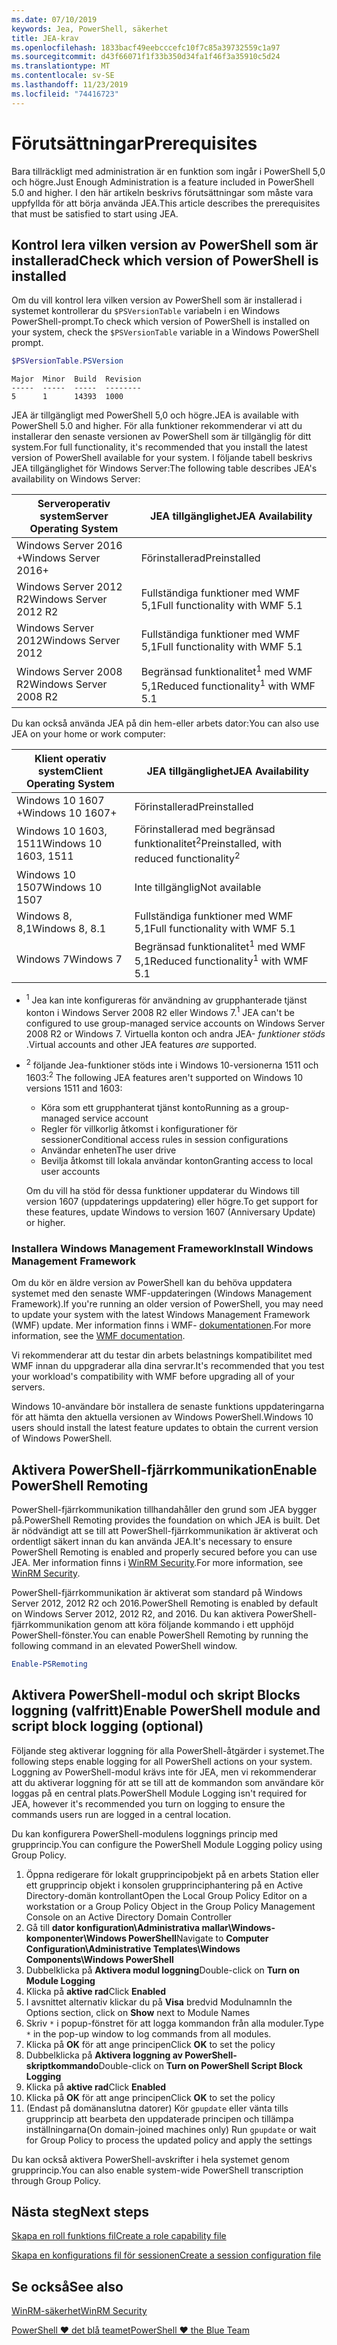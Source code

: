 ```yaml
---
ms.date: 07/10/2019
keywords: Jea, PowerShell, säkerhet
title: JEA-krav
ms.openlocfilehash: 1833bacf49eebcccefc10f7c85a39732559c1a97
ms.sourcegitcommit: d43f66071f1f33b350d34fa1f46f3a35910c5d24
ms.translationtype: MT
ms.contentlocale: sv-SE
ms.lasthandoff: 11/23/2019
ms.locfileid: "74416723"
---
```

# <a name="prerequisites"></a><span data-ttu-id="c1e58-103">Förutsättningar</span><span class="sxs-lookup"><span data-stu-id="c1e58-103">Prerequisites</span></span>

<span data-ttu-id="c1e58-104">Bara tillräckligt med administration är en funktion som ingår i PowerShell 5,0 och högre.</span><span class="sxs-lookup"><span data-stu-id="c1e58-104">Just Enough Administration is a feature included in PowerShell 5.0 and higher.</span></span> <span data-ttu-id="c1e58-105">I den här artikeln beskrivs förutsättningar som måste vara uppfyllda för att börja använda JEA.</span><span class="sxs-lookup"><span data-stu-id="c1e58-105">This article describes the prerequisites that must be satisfied to start using JEA.</span></span>


## <a name="check-which-version-of-powershell-is-installed"></a><span data-ttu-id="c1e58-106">Kontrol lera vilken version av PowerShell som är installerad</span><span class="sxs-lookup"><span data-stu-id="c1e58-106">Check which version of PowerShell is installed</span></span>

<span data-ttu-id="c1e58-107">Om du vill kontrol lera vilken version av PowerShell som är installerad i systemet kontrollerar du `$PSVersionTable` variabeln i en Windows PowerShell-prompt.</span><span class="sxs-lookup"><span data-stu-id="c1e58-107">To check which version of PowerShell is installed on your system, check the `$PSVersionTable` variable in a Windows PowerShell prompt.</span></span>

```powershell
$PSVersionTable.PSVersion
```

```Output
Major  Minor  Build  Revision
-----  -----  -----  --------
5      1      14393  1000
```

<span data-ttu-id="c1e58-108">JEA är tillgängligt med PowerShell 5,0 och högre.</span><span class="sxs-lookup"><span data-stu-id="c1e58-108">JEA is available with PowerShell 5.0 and higher.</span></span> <span data-ttu-id="c1e58-109">För alla funktioner rekommenderar vi att du installerar den senaste versionen av PowerShell som är tillgänglig för ditt system.</span><span class="sxs-lookup"><span data-stu-id="c1e58-109">For full functionality, it's recommended that you install the latest version of PowerShell available for your system.</span></span> <span data-ttu-id="c1e58-110">I följande tabell beskrivs JEA tillgänglighet för Windows Server:</span><span class="sxs-lookup"><span data-stu-id="c1e58-110">The following table describes JEA's availability on Windows Server:</span></span>

| <span data-ttu-id="c1e58-111">Serveroperativ system</span><span class="sxs-lookup"><span data-stu-id="c1e58-111">Server Operating System</span></span> |                <span data-ttu-id="c1e58-112">JEA tillgänglighet</span><span class="sxs-lookup"><span data-stu-id="c1e58-112">JEA Availability</span></span>                |
| ----------------------- | ---------------------------------------------- |
| <span data-ttu-id="c1e58-113">Windows Server 2016 +</span><span class="sxs-lookup"><span data-stu-id="c1e58-113">Windows Server 2016+</span></span>    | <span data-ttu-id="c1e58-114">Förinstallerad</span><span class="sxs-lookup"><span data-stu-id="c1e58-114">Preinstalled</span></span>                                   |
| <span data-ttu-id="c1e58-115">Windows Server 2012 R2</span><span class="sxs-lookup"><span data-stu-id="c1e58-115">Windows Server 2012 R2</span></span>  | <span data-ttu-id="c1e58-116">Fullständiga funktioner med WMF 5,1</span><span class="sxs-lookup"><span data-stu-id="c1e58-116">Full functionality with WMF 5.1</span></span>                |
| <span data-ttu-id="c1e58-117">Windows Server 2012</span><span class="sxs-lookup"><span data-stu-id="c1e58-117">Windows Server 2012</span></span>     | <span data-ttu-id="c1e58-118">Fullständiga funktioner med WMF 5,1</span><span class="sxs-lookup"><span data-stu-id="c1e58-118">Full functionality with WMF 5.1</span></span>                |
| <span data-ttu-id="c1e58-119">Windows Server 2008 R2</span><span class="sxs-lookup"><span data-stu-id="c1e58-119">Windows Server 2008 R2</span></span>  | <span data-ttu-id="c1e58-120">Begränsad funktionalitet<sup>1</sup> med WMF 5,1</span><span class="sxs-lookup"><span data-stu-id="c1e58-120">Reduced functionality<sup>1</sup> with WMF 5.1</span></span> |

<span data-ttu-id="c1e58-121">Du kan också använda JEA på din hem-eller arbets dator:</span><span class="sxs-lookup"><span data-stu-id="c1e58-121">You can also use JEA on your home or work computer:</span></span>

| <span data-ttu-id="c1e58-122">Klient operativ system</span><span class="sxs-lookup"><span data-stu-id="c1e58-122">Client Operating System</span></span> |                   <span data-ttu-id="c1e58-123">JEA tillgänglighet</span><span class="sxs-lookup"><span data-stu-id="c1e58-123">JEA Availability</span></span>                   |
| ----------------------- | ---------------------------------------------------- |
| <span data-ttu-id="c1e58-124">Windows 10 1607 +</span><span class="sxs-lookup"><span data-stu-id="c1e58-124">Windows 10 1607+</span></span>        | <span data-ttu-id="c1e58-125">Förinstallerad</span><span class="sxs-lookup"><span data-stu-id="c1e58-125">Preinstalled</span></span>                                         |
| <span data-ttu-id="c1e58-126">Windows 10 1603, 1511</span><span class="sxs-lookup"><span data-stu-id="c1e58-126">Windows 10 1603, 1511</span></span>   | <span data-ttu-id="c1e58-127">Förinstallerad med begränsad funktionalitet<sup>2</sup></span><span class="sxs-lookup"><span data-stu-id="c1e58-127">Preinstalled, with reduced functionality<sup>2</sup></span></span> |
| <span data-ttu-id="c1e58-128">Windows 10 1507</span><span class="sxs-lookup"><span data-stu-id="c1e58-128">Windows 10 1507</span></span>         | <span data-ttu-id="c1e58-129">Inte tillgänglig</span><span class="sxs-lookup"><span data-stu-id="c1e58-129">Not available</span></span>                                        |
| <span data-ttu-id="c1e58-130">Windows 8, 8,1</span><span class="sxs-lookup"><span data-stu-id="c1e58-130">Windows 8, 8.1</span></span>          | <span data-ttu-id="c1e58-131">Fullständiga funktioner med WMF 5,1</span><span class="sxs-lookup"><span data-stu-id="c1e58-131">Full functionality with WMF 5.1</span></span>                      |
| <span data-ttu-id="c1e58-132">Windows 7</span><span class="sxs-lookup"><span data-stu-id="c1e58-132">Windows 7</span></span>               | <span data-ttu-id="c1e58-133">Begränsad funktionalitet<sup>1</sup> med WMF 5,1</span><span class="sxs-lookup"><span data-stu-id="c1e58-133">Reduced functionality<sup>1</sup> with WMF 5.1</span></span>       |

- <span data-ttu-id="c1e58-134"><sup>1</sup> Jea kan inte konfigureras för användning av grupphanterade tjänst konton i Windows Server 2008 R2 eller Windows 7.</span><span class="sxs-lookup"><span data-stu-id="c1e58-134"><sup>1</sup> JEA can't be configured to use group-managed service accounts on Windows Server 2008 R2 or Windows 7.</span></span> <span data-ttu-id="c1e58-135">Virtuella konton och andra JEA- *funktioner stöds* .</span><span class="sxs-lookup"><span data-stu-id="c1e58-135">Virtual accounts and other JEA features *are* supported.</span></span>

- <span data-ttu-id="c1e58-136"><sup>2</sup> följande Jea-funktioner stöds inte i Windows 10-versionerna 1511 och 1603:</span><span class="sxs-lookup"><span data-stu-id="c1e58-136"><sup>2</sup> The following JEA features aren't supported on Windows 10 versions 1511 and 1603:</span></span>

  - <span data-ttu-id="c1e58-137">Köra som ett grupphanterat tjänst konto</span><span class="sxs-lookup"><span data-stu-id="c1e58-137">Running as a group-managed service account</span></span>
  - <span data-ttu-id="c1e58-138">Regler för villkorlig åtkomst i konfigurationer för sessioner</span><span class="sxs-lookup"><span data-stu-id="c1e58-138">Conditional access rules in session configurations</span></span>
  - <span data-ttu-id="c1e58-139">Användar enheten</span><span class="sxs-lookup"><span data-stu-id="c1e58-139">The user drive</span></span>
  - <span data-ttu-id="c1e58-140">Bevilja åtkomst till lokala användar konton</span><span class="sxs-lookup"><span data-stu-id="c1e58-140">Granting access to local user accounts</span></span>

  <span data-ttu-id="c1e58-141">Om du vill ha stöd för dessa funktioner uppdaterar du Windows till version 1607 (uppdaterings uppdatering) eller högre.</span><span class="sxs-lookup"><span data-stu-id="c1e58-141">To get support for these features, update Windows to version 1607 (Anniversary Update) or higher.</span></span>

### <a name="install-windows-management-framework"></a><span data-ttu-id="c1e58-142">Installera Windows Management Framework</span><span class="sxs-lookup"><span data-stu-id="c1e58-142">Install Windows Management Framework</span></span>

<span data-ttu-id="c1e58-143">Om du kör en äldre version av PowerShell kan du behöva uppdatera systemet med den senaste WMF-uppdateringen (Windows Management Framework).</span><span class="sxs-lookup"><span data-stu-id="c1e58-143">If you're running an older version of PowerShell, you may need to update your system with the latest Windows Management Framework (WMF) update.</span></span> <span data-ttu-id="c1e58-144">Mer information finns i WMF- [dokumentationen](/powershell/scripting/wmf/overview).</span><span class="sxs-lookup"><span data-stu-id="c1e58-144">For more information, see the [WMF documentation](/powershell/scripting/wmf/overview).</span></span>

<span data-ttu-id="c1e58-145">Vi rekommenderar att du testar din arbets belastnings kompatibilitet med WMF innan du uppgraderar alla dina servrar.</span><span class="sxs-lookup"><span data-stu-id="c1e58-145">It's recommended that you test your workload's compatibility with WMF before upgrading all of your servers.</span></span>

<span data-ttu-id="c1e58-146">Windows 10-användare bör installera de senaste funktions uppdateringarna för att hämta den aktuella versionen av Windows PowerShell.</span><span class="sxs-lookup"><span data-stu-id="c1e58-146">Windows 10 users should install the latest feature updates to obtain the current version of Windows PowerShell.</span></span>

## <a name="enable-powershell-remoting"></a><span data-ttu-id="c1e58-147">Aktivera PowerShell-fjärrkommunikation</span><span class="sxs-lookup"><span data-stu-id="c1e58-147">Enable PowerShell Remoting</span></span>

<span data-ttu-id="c1e58-148">PowerShell-fjärrkommunikation tillhandahåller den grund som JEA bygger på.</span><span class="sxs-lookup"><span data-stu-id="c1e58-148">PowerShell Remoting provides the foundation on which JEA is built.</span></span> <span data-ttu-id="c1e58-149">Det är nödvändigt att se till att PowerShell-fjärrkommunikation är aktiverat och ordentligt säkert innan du kan använda JEA.</span><span class="sxs-lookup"><span data-stu-id="c1e58-149">It's necessary to ensure PowerShell Remoting is enabled and properly secured before you can use JEA.</span></span> <span data-ttu-id="c1e58-150">Mer information finns i [WinRM Security](/powershell/scripting/learn/remoting/winrmsecurity).</span><span class="sxs-lookup"><span data-stu-id="c1e58-150">For more information, see [WinRM Security](/powershell/scripting/learn/remoting/winrmsecurity).</span></span>

<span data-ttu-id="c1e58-151">PowerShell-fjärrkommunikation är aktiverat som standard på Windows Server 2012, 2012 R2 och 2016.</span><span class="sxs-lookup"><span data-stu-id="c1e58-151">PowerShell Remoting is enabled by default on Windows Server 2012, 2012 R2, and 2016.</span></span> <span data-ttu-id="c1e58-152">Du kan aktivera PowerShell-fjärrkommunikation genom att köra följande kommando i ett upphöjd PowerShell-fönster.</span><span class="sxs-lookup"><span data-stu-id="c1e58-152">You can enable PowerShell Remoting by running the following command in an elevated PowerShell window.</span></span>

```powershell
Enable-PSRemoting
```

## <a name="enable-powershell-module-and-script-block-logging-optional"></a><span data-ttu-id="c1e58-153">Aktivera PowerShell-modul och skript Blocks loggning (valfritt)</span><span class="sxs-lookup"><span data-stu-id="c1e58-153">Enable PowerShell module and script block logging (optional)</span></span>

<span data-ttu-id="c1e58-154">Följande steg aktiverar loggning för alla PowerShell-åtgärder i systemet.</span><span class="sxs-lookup"><span data-stu-id="c1e58-154">The following steps enable logging for all PowerShell actions on your system.</span></span> <span data-ttu-id="c1e58-155">Loggning av PowerShell-modul krävs inte för JEA, men vi rekommenderar att du aktiverar loggning för att se till att de kommandon som användare kör loggas på en central plats.</span><span class="sxs-lookup"><span data-stu-id="c1e58-155">PowerShell Module Logging isn't required for JEA, however it's recommended you turn on logging to ensure the commands users run are logged in a central location.</span></span>

<span data-ttu-id="c1e58-156">Du kan konfigurera PowerShell-modulens loggnings princip med grupprincip.</span><span class="sxs-lookup"><span data-stu-id="c1e58-156">You can configure the PowerShell Module Logging policy using Group Policy.</span></span>

1. <span data-ttu-id="c1e58-157">Öppna redigerare för lokalt grupprincipobjekt på en arbets Station eller ett grupprincip objekt i konsolen grupprinciphantering på en Active Directory-domän kontrollant</span><span class="sxs-lookup"><span data-stu-id="c1e58-157">Open the Local Group Policy Editor on a workstation or a Group Policy Object in the Group Policy Management Console on an Active Directory Domain Controller</span></span>
2. <span data-ttu-id="c1e58-158">Gå till **dator konfiguration\\Administrativa mallar\\Windows-komponenter\\Windows PowerShell**</span><span class="sxs-lookup"><span data-stu-id="c1e58-158">Navigate to **Computer Configuration\\Administrative Templates\\Windows Components\\Windows PowerShell**</span></span>
3. <span data-ttu-id="c1e58-159">Dubbelklicka på **Aktivera modul loggning**</span><span class="sxs-lookup"><span data-stu-id="c1e58-159">Double-click on **Turn on Module Logging**</span></span>
4. <span data-ttu-id="c1e58-160">Klicka på **aktive rad**</span><span class="sxs-lookup"><span data-stu-id="c1e58-160">Click **Enabled**</span></span>
5. <span data-ttu-id="c1e58-161">I avsnittet alternativ klickar du på **Visa** bredvid Modulnamn</span><span class="sxs-lookup"><span data-stu-id="c1e58-161">In the Options section, click on **Show** next to Module Names</span></span>
6. <span data-ttu-id="c1e58-162">Skriv `*` i popup-fönstret för att logga kommandon från alla moduler.</span><span class="sxs-lookup"><span data-stu-id="c1e58-162">Type `*` in the pop-up window to log commands from all modules.</span></span>
7. <span data-ttu-id="c1e58-163">Klicka på **OK** för att ange principen</span><span class="sxs-lookup"><span data-stu-id="c1e58-163">Click **OK** to set the policy</span></span>
8. <span data-ttu-id="c1e58-164">Dubbelklicka på **Aktivera loggning av PowerShell-skriptkommando**</span><span class="sxs-lookup"><span data-stu-id="c1e58-164">Double-click on **Turn on PowerShell Script Block Logging**</span></span>
9. <span data-ttu-id="c1e58-165">Klicka på **aktive rad**</span><span class="sxs-lookup"><span data-stu-id="c1e58-165">Click **Enabled**</span></span>
10. <span data-ttu-id="c1e58-166">Klicka på **OK** för att ange principen</span><span class="sxs-lookup"><span data-stu-id="c1e58-166">Click **OK** to set the policy</span></span>
11. <span data-ttu-id="c1e58-167">(Endast på domänanslutna datorer) Kör `gpupdate` eller vänta tills grupprincip att bearbeta den uppdaterade principen och tillämpa inställningarna</span><span class="sxs-lookup"><span data-stu-id="c1e58-167">(On domain-joined machines only) Run `gpupdate` or wait for Group Policy to process the updated policy and apply the settings</span></span>

<span data-ttu-id="c1e58-168">Du kan också aktivera PowerShell-avskrifter i hela systemet genom grupprincip.</span><span class="sxs-lookup"><span data-stu-id="c1e58-168">You can also enable system-wide PowerShell transcription through Group Policy.</span></span>

## <a name="next-steps"></a><span data-ttu-id="c1e58-169">Nästa steg</span><span class="sxs-lookup"><span data-stu-id="c1e58-169">Next steps</span></span>

[<span data-ttu-id="c1e58-170">Skapa en roll funktions fil</span><span class="sxs-lookup"><span data-stu-id="c1e58-170">Create a role capability file</span></span>](role-capabilities.md)

[<span data-ttu-id="c1e58-171">Skapa en konfigurations fil för sessionen</span><span class="sxs-lookup"><span data-stu-id="c1e58-171">Create a session configuration file</span></span>](session-configurations.md)

## <a name="see-also"></a><span data-ttu-id="c1e58-172">Se också</span><span class="sxs-lookup"><span data-stu-id="c1e58-172">See also</span></span>

[<span data-ttu-id="c1e58-173">WinRM-säkerhet</span><span class="sxs-lookup"><span data-stu-id="c1e58-173">WinRM Security</span></span>](/powershell/scripting/learn/remoting/winrmsecurity)

[<span data-ttu-id="c1e58-174">PowerShell ♥ det blå teamet</span><span class="sxs-lookup"><span data-stu-id="c1e58-174">PowerShell ♥ the Blue Team</span></span>](https://devblogs.microsoft.com/powershell/powershell-the-blue-team/)
